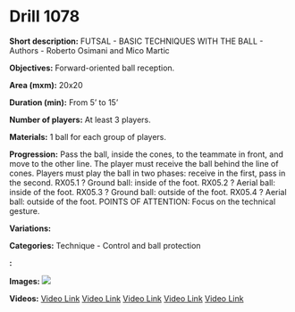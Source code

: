# Drill 1078

**Short description:**
FUTSAL - BASIC TECHNIQUES WITH THE BALL - Authors - Roberto Osimani and Mico Martic

**Objectives:**
Forward-oriented ball reception.

**Area (mxm):**
20x20

**Duration (min):**
From 5’ to 15’

**Number of players:**
At least 3 players.

**Materials:**
1 ball for each group of players.

**Progression:**
Pass the ball, inside the cones, to the teammate in front, and move to the other line. The player must receive the ball behind the line of cones. Players must play the ball in two phases: receive in the first, pass in the second. RX05.1 ? Ground ball: inside of the foot. RX05.2 ? Aerial ball: inside of the foot. RX05.3 ? Ground ball: outside of the foot. RX05.4 ? Aerial ball: outside of the foot. POINTS OF ATTENTION: Focus on the technical gesture.

**Variations:**


**Categories:**
Technique - Control and ball protection

**:**


**Images:**
![](https://www.coachingfutsal.com/\images\203a1ca762fe6ab2c5794e0ce87409630574e492f0f6fd332191b2a62eb41118d0580db69ae474cbe9dc5e7955c7a9d7fed5318ba8f806b6f13c7132017a8f9452c1c9fce2411.jpg)

**Videos:**
[Video Link](https://www.youtube.com/embed/POmX91ZPE4A)
[Video Link](https://www.youtube.com/embed/XKEY45QnJuQ)
[Video Link](https://www.youtube.com/embed/GtJkZpZF76w)
[Video Link](https://www.youtube.com/embed/A5lPU0F2E_8)
[Video Link](https://www.youtube.com/embed/sm0MJp-9nBY)

